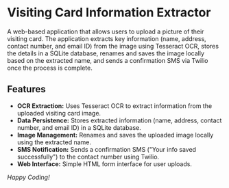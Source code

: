# Visiting Card Information Extractor

A web-based application that allows users to upload a picture of their visiting card. The application extracts key information (name, address, contact number, and email ID) from the image using Tesseract OCR, stores the details in a SQLite database, renames and saves the image locally based on the extracted name, and sends a confirmation SMS via Twilio once the process is complete.

## Features

- **OCR Extraction:** Uses Tesseract OCR to extract information from the uploaded visiting card image.
- **Data Persistence:** Stores extracted information (name, address, contact number, and email ID) in a SQLite database.
- **Image Management:** Renames and saves the uploaded image locally using the extracted name.
- **SMS Notification:** Sends a confirmation SMS ("Your info saved successfully") to the contact number using Twilio.
- **Web Interface:** Simple HTML form interface for user uploads.



*Happy Coding!*

